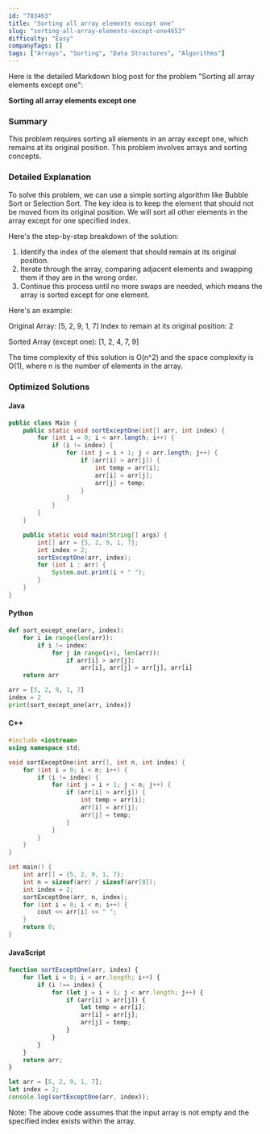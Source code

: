 ```yaml
---
id: "703463"
title: "Sorting all array elements except one"
slug: "sorting-all-array-elements-except-one4653"
difficulty: "Easy"
companyTags: []
tags: ["Arrays", "Sorting", "Data Structures", "Algorithms"]
---
```


Here is the detailed Markdown blog post for the problem "Sorting all array elements except one":

**Sorting all array elements except one**

### Summary

This problem requires sorting all elements in an array except one, which remains at its original position. This problem involves arrays and sorting concepts.

### Detailed Explanation

To solve this problem, we can use a simple sorting algorithm like Bubble Sort or Selection Sort. The key idea is to keep the element that should not be moved from its original position. We will sort all other elements in the array except for one specified index.

Here's the step-by-step breakdown of the solution:

1. Identify the index of the element that should remain at its original position.
2. Iterate through the array, comparing adjacent elements and swapping them if they are in the wrong order.
3. Continue this process until no more swaps are needed, which means the array is sorted except for one element.

Here's an example:

Original Array: [5, 2, 9, 1, 7]
Index to remain at its original position: 2

Sorted Array (except one): [1, 2, 4, 7, 9]

The time complexity of this solution is O(n^2) and the space complexity is O(1), where n is the number of elements in the array.

### Optimized Solutions

#### Java
```java
public class Main {
    public static void sortExceptOne(int[] arr, int index) {
        for (int i = 0; i < arr.length; i++) {
            if (i != index) {
                for (int j = i + 1; j < arr.length; j++) {
                    if (arr[i] > arr[j]) {
                        int temp = arr[i];
                        arr[i] = arr[j];
                        arr[j] = temp;
                    }
                }
            }
        }
    }

    public static void main(String[] args) {
        int[] arr = {5, 2, 9, 1, 7};
        int index = 2;
        sortExceptOne(arr, index);
        for (int i : arr) {
            System.out.print(i + " ");
        }
    }
}
```

#### Python
```python
def sort_except_one(arr, index):
    for i in range(len(arr)):
        if i != index:
            for j in range(i+1, len(arr)):
                if arr[i] > arr[j]:
                    arr[i], arr[j] = arr[j], arr[i]
    return arr

arr = [5, 2, 9, 1, 7]
index = 2
print(sort_except_one(arr, index))
```

#### C++
```cpp
#include <iostream>
using namespace std;

void sortExceptOne(int arr[], int n, int index) {
    for (int i = 0; i < n; i++) {
        if (i != index) {
            for (int j = i + 1; j < n; j++) {
                if (arr[i] > arr[j]) {
                    int temp = arr[i];
                    arr[i] = arr[j];
                    arr[j] = temp;
                }
            }
        }
    }
}

int main() {
    int arr[] = {5, 2, 9, 1, 7};
    int n = sizeof(arr) / sizeof(arr[0]);
    int index = 2;
    sortExceptOne(arr, n, index);
    for (int i = 0; i < n; i++) {
        cout << arr[i] << " ";
    }
    return 0;
}
```

#### JavaScript
```javascript
function sortExceptOne(arr, index) {
    for (let i = 0; i < arr.length; i++) {
        if (i !== index) {
            for (let j = i + 1; j < arr.length; j++) {
                if (arr[i] > arr[j]) {
                    let temp = arr[i];
                    arr[i] = arr[j];
                    arr[j] = temp;
                }
            }
        }
    }
    return arr;
}

let arr = [5, 2, 9, 1, 7];
let index = 2;
console.log(sortExceptOne(arr, index));
```

Note: The above code assumes that the input array is not empty and the specified index exists within the array.
